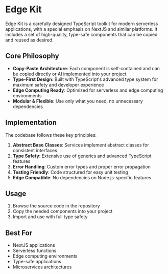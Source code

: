# Edge Kit

Edge Kit is a carefully designed TypeScript toolkit for modern serverless applications, with a special emphasis on NextJS and similar platforms. It includes a set of high-quality, type-safe components that can be copied and reused as desired.

## Core Philosophy

- **Copy-Paste Architecture**: Each component is self-contained and can be copied directly or AI implemented into your project
- **Type-First Design**: Built with TypeScript's advanced type system for maximum safety and developer experience
- **Edge Computing Ready**: Optimized for serverless and edge computing environments
- **Modular & Flexible**: Use only what you need, no unnecessary dependencies

## Implementation

The codebase follows these key principles:

1. **Abstract Base Classes**: Services implement abstract classes for consistent interfaces
2. **Type Safety**: Extensive use of generics and advanced TypeScript features
3. **Error Handling**: Custom error types and proper error propagation
4. **Testing Friendly**: Code structured for easy unit testing
5. **Edge Compatible**: No dependencies on Node.js-specific features

## Usage

1. Browse the source code in the repository
2. Copy the needed components into your project
3. Import and use with full type safety

## Best For

- NextJS applications
- Serverless functions
- Edge computing environments
- Type-safe applications
- Microservices architectures
